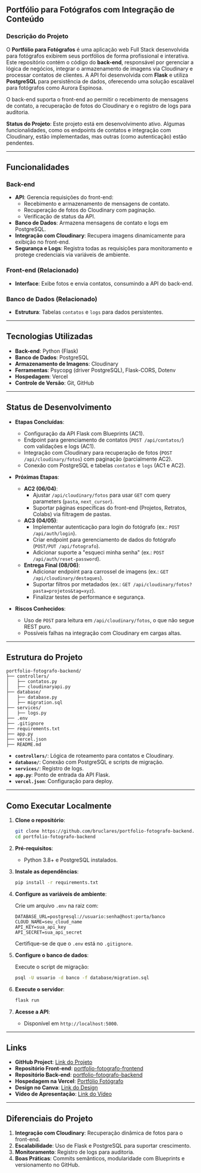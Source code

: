 ## Portfólio para Fotógrafos com Integração de Conteúdo

### Descrição do Projeto

O **Portfólio para Fotógrafos** é uma aplicação web Full Stack desenvolvida para fotógrafos exibirem seus portfólios de forma profissional e interativa. Este repositório contém o código do **back-end**, responsável por gerenciar a lógica de negócios, integrar o armazenamento de imagens via Cloudinary e processar contatos de clientes. A API foi desenvolvida com **Flask** e utiliza **PostgreSQL** para persistência de dados, oferecendo uma solução escalável para fotógrafos como Aurora Espinosa.

O back-end suporta o front-end ao permitir o recebimento de mensagens de contato, a recuperação de fotos do Cloudinary e o registro de logs para auditoria.

**Status do Projeto**: Este projeto está em desenvolvimento ativo. Algumas funcionalidades, como os endpoints de contatos e integração com Cloudinary, estão implementadas, mas outras (como autenticação) estão pendentes.

---

## Funcionalidades

### Back-end

- **API**: Gerencia requisições do front-end:
  - Recebimento e armazenamento de mensagens de contato.
  - Recuperação de fotos do Cloudinary com paginação.
  - Verificação de status da API.
- **Banco de Dados**: Armazena mensagens de contato e logs em PostgreSQL.
- **Integração com Cloudinary**: Recupera imagens dinamicamente para exibição no front-end.
- **Segurança e Logs**: Registra todas as requisições para monitoramento e protege credenciais via variáveis de ambiente.

### Front-end (Relacionado)

- **Interface**: Exibe fotos e envia contatos, consumindo a API do back-end.

### Banco de Dados (Relacionado)

- **Estrutura**: Tabelas `contatos` e `logs` para dados persistentes.

---

## Tecnologias Utilizadas

- **Back-end**: Python (Flask)
- **Banco de Dados**: PostgreSQL
- **Armazenamento de Imagens**: Cloudinary
- **Ferramentas**: Psycopg (driver PostgreSQL), Flask-CORS, Dotenv
- **Hospedagem**: Vercel
- **Controle de Versão**: Git, GitHub

---

## Status de Desenvolvimento

- **Etapas Concluídas**:

  - Configuração da API Flask com Blueprints (AC1).
  - Endpoint para gerenciamento de contatos (`POST /api/contatos/`) com validações e logs (AC1).
  - Integração com Cloudinary para recuperação de fotos (`POST /api/cloudinary/fotos`) com paginação (parcialmente AC2).
  - Conexão com PostgreSQL e tabelas `contatos` e `logs` (AC1 e AC2).

- **Próximas Etapas**:

  - **AC2 (06/04)**:
    - Ajustar `/api/cloudinary/fotos` para usar `GET` com query parameters (`pasta`, `next_cursor`).
    - Suportar páginas específicas do front-end (Projetos, Retratos, Colabs) via filtragem de pastas.
  - **AC3 (04/05)**:
    - Implementar autenticação para login do fotógrafo (ex.: `POST /api/auth/login`).
    - Criar endpoint para gerenciamento de dados do fotógrafo (`POST/PUT /api/fotografo`).
    - Adicionar suporte a "esqueci minha senha" (ex.: `POST /api/auth/reset-password`).
  - **Entrega Final (08/06)**:
    - Adicionar endpoint para carrossel de imagens (ex.: `GET /api/cloudinary/destaques`).
    - Suportar filtros por metadados (ex.: `GET /api/cloudinary/fotos?pasta=projetos&tag=xyz`).
    - Finalizar testes de performance e segurança.

- **Riscos Conhecidos**:
  - Uso de `POST` para leitura em `/api/cloudinary/fotos`, o que não segue REST puro.
  - Possíveis falhas na integração com Cloudinary em cargas altas.

---

## Estrutura do Projeto

```
portfolio-fotografo-backend/
├── controllers/
│   ├── contatos.py
│   ├── cloudinaryapi.py
├── database/
│   ├── database.py
│   ├── migration.sql
├── services/
│   ├── logs.py
├── .env
├── .gitignore
├── requirements.txt
├── app.py
├── vercel.json
├── README.md
```

- **`controllers/`**: Lógica de roteamento para contatos e Cloudinary.
- **`database/`**: Conexão com PostgreSQL e scripts de migração.
- **`services/`**: Registro de logs.
- **`app.py`**: Ponto de entrada da API Flask.
- **`vercel.json`**: Configuração para deploy.

---

## Como Executar Localmente

1. **Clone o repositório**:

   ```bash
   git clone https://github.com/bruclares/portfolio-fotografo-backend.git
   cd portfolio-fotografo-backend
   ```

2. **Pré-requisitos**:

   - Python 3.8+ e PostgreSQL instalados.

3. **Instale as dependências**:

   ```bash
   pip install -r requirements.txt
   ```

4. **Configure as variáveis de ambiente**:

   Crie um arquivo `.env` na raiz com:

   ```
   DATABASE_URL=postgresql://usuario:senha@host:porta/banco
   CLOUD_NAME=seu_cloud_name
   API_KEY=sua_api_key
   API_SECRET=sua_api_secret
   ```

   Certifique-se de que o `.env` está no `.gitignore`.

5. **Configure o banco de dados**:

   Execute o script de migração:

   ```bash
   psql -U usuario -d banco -f database/migration.sql
   ```

6. **Execute o servidor**:

   ```bash
   flask run
   ```

7. **Acesse a API**:
   - Disponível em `http://localhost:5000`.

---

## Links

- **GitHub Project**: [Link do Projeto](https://github.com/users/bruclares/projects/3)
- **Repositório Front-end**: [portfolio-fotografo-frontend](https://github.com/bruclares/portfolio-fotografo-frontend)
- **Repositório Back-end**: [portfolio-fotografo-backend](https://github.com/bruclares/portfolio-fotografo-backend)
- **Hospedagem na Vercel**: [Portfólio Fotógrafo](https://portfolio-fotografo.vercel.app/)
- **Design no Canva**: [Link do Design](https://www.canva.com/design/DAGdA_GiiT4/Cwp1Fd92u-JSd0oN7unAgg/view?utm_content=DAGdA_GiiT4&utm_campaign=designshare&utm_medium=link2&utm_source=uniquelinks&utlId=h0d9a7d5038)
- **Vídeo de Apresentação**: [Link do Vídeo](https://www.youtube.com/watch?v=LxZCA7SuQ8Y)

---

## Diferenciais do Projeto

1. **Integração com Cloudinary**: Recuperação dinâmica de fotos para o front-end.
2. **Escalabilidade**: Uso de Flask e PostgreSQL para suportar crescimento.
3. **Monitoramento**: Registro de logs para auditoria.
4. **Boas Práticas**: Commits semânticos, modularidade com Blueprints e versionamento no GitHub.

